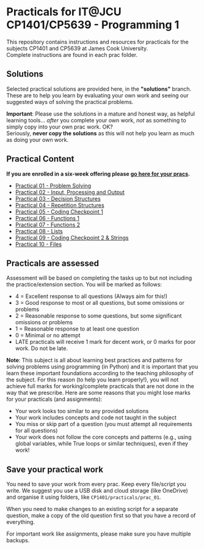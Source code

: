 # Practicals for IT@JCU CP1401/CP5639 - Programming 1

This repository contains instructions and resources for practicals for the subjects CP1401 and CP5639 at James Cook University.  
Complete instructions are found in each prac folder.

## Solutions
Selected practical solutions are provided here, in the **"solutions"** branch.  
These are to help you learn by evaluating your own work and seeing our suggested ways of solving the practical problems. 

**Important**: Please use the solutions in a mature and honest way, as helpful learning tools... _after_ you complete your own work, _not_ as something to simply copy into your own prac work. OK?  
Seriously, **never copy the solutions** as this will not help you learn as much as doing your own work.

## Practical Content
**If you are enrolled in a six-week offering please [go here for your pracs](https://github.com/CP1401/Practicals/tree/six-weeks).**

* [Practical 01 - Problem Solving](./prac_01)
* [Practical 02 - Input, Processing and Output](./prac_02)
* [Practical 03 - Decision Structures](./prac_03)
* [Practical 04 - Repetition Structures](./prac_04)
* [Practical 05 - Coding Checkpoint 1](./prac_05) 
* [Practical 06 - Functions 1](./prac_06)
* [Practical 07 - Functions 2](./prac_07)
* [Practical 08 - Lists](./prac_08)
* [Practical 09 - Coding Checkpoint 2 & Strings](./prac_09)  
* [Practical 10 - Files](./prac_10)

## Practicals are assessed

Assessment will be based on completing the tasks up to but not including
the practice/extension section. You will be marked as follows:

- 4 = Excellent response to all questions (Always aim for this!)
- 3 = Good response to most or all questions, but some omissions or problems
- 2 = Reasonable response to some questions, but some significant omissions or problems
- 1 = Reasonable response to at least one question
- 0 = Minimal or no attempt
- LATE practicals will receive 1 mark for decent work, or 0 marks for poor work. Do not be late.

**Note**: This subject is all about learning best practices and patterns for solving problems using programming (in Python) and it is important that you learn these important foundations according to the teaching philosophy of the subject. For this reason (to help you learn properly!), you will not achieve full marks for working/complete practicals that are not done in the way that we prescribe. Here are some reasons that you might lose marks for your practicals (and assignments):

- Your work looks too similar to any provided solutions
- Your work includes concepts and code not taught in the subject
- You miss or skip part of a question (you must attempt all requirements for all questions)
- Your work does not follow the core concepts and patterns (e.g., using global variables, while True loops or similar techniques), even if they work!

## Save your practical work
You need to save your work from every prac. Keep every file/script you write. We suggest you use a USB disk and cloud storage (like OneDrive) and organise it using folders, like `CP1401/practicals/prac_01`.    

When you need to make changes to an existing script for a separate question, make a copy of the old question first so that you have a record of everything.  

For important work like assignments, please make sure you have multiple backups.

